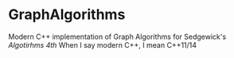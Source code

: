 GraphAlgorithms
===============

Modern C++ implementation of Graph Algorithms for Sedgewick's *Algotirhms 4th*
When I say modern C++, I mean C++11/14
